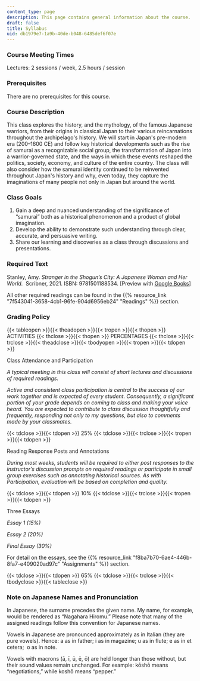 ```yaml
---
content_type: page
description: This page contains general information about the course.
draft: false
title: Syllabus
uid: db1979e7-1a9b-40de-b048-6485def6f07e
---
```

### Course Meeting Times

Lectures: 2 sessions / week, 2.5 hours / session

### Prerequisites

There are no prerequisites for this course.

### Course Description

This class explores the history, and the mythology, of the famous Japanese warriors, from their origins in classical Japan to their various reincarnations throughout the archipelago's history. We will start in Japan's pre-modern era (200–1600 CE) and follow key historical developments such as the rise of samurai as a recognizable social group, the transformation of Japan into a warrior-governed state, and the ways in which these events reshaped the politics, society, economy, and culture of the entire country. The class will also consider how the samurai identity continued to be reinvented throughout Japan's history and why, even today, they capture the imaginations of many people not only in Japan but around the world.

### Class Goals

1. Gain a deep and nuanced understanding of the significance of “samurai” both as a historical phenomenon and a product of global imagination.
2. Develop the ability to demonstrate such understanding through clear, accurate, and persuasive writing.
3. Share our learning and discoveries as a class through discussions and presentations.

### Required Text

Stanley, Amy. *Stranger in the Shogun’s City: A Japanese Woman and Her World.*  Scribner, 2021. ISBN: ‎9781501188534. \[Preview with [Google Books](https://www.google.com/books/edition/Stranger_in_the_Shogun_s_City/bD8yEAAAQBAJ?hl=en&gbpv=1)\]

All other required readings can be found in the {{% resource_link "7f543041-3658-4cb1-96fe-904d6956eb24" "Readings" %}} section.

### Grading Policy

{{< tableopen >}}{{< theadopen >}}{{< tropen >}}{{< thopen >}}
ACTIVITIES
{{< thclose >}}{{< thopen >}}
PERCENTAGES
{{< thclose >}}{{< trclose >}}{{< theadclose >}}{{< tbodyopen >}}{{< tropen >}}{{< tdopen >}}

Class Attendance and Participation 

*A typical meeting in this class will consist of short lectures and discussions of required readings.* 

*Active and consistent class participation is central to the success of our work together and is expected of every student. Consequently, a significant portion of your grade depends on coming to class and making your voice heard. You are expected to contribute to class discussion thoughtfully and frequently, responding not only to my questions, but also to comments made by your classmates.*

{{< tdclose >}}{{< tdopen >}}
25%
{{< tdclose >}}{{< trclose >}}{{< tropen >}}{{< tdopen >}}

Reading Response Posts and Annotations

*During most weeks, students will be required to either post responses to the instructor’s discussion prompts on required readings or participate in small group exercises such as annotating historical sources. As with Participation, evaluation will be based on completion and quality.*

{{< tdclose >}}{{< tdopen >}}
10%
{{< tdclose >}}{{< trclose >}}{{< tropen >}}{{< tdopen >}}

Three Essays

*Essay 1 (15%)*

*Essay 2 (20%)*

*Final Essay (30%)*

For detail on the essays, see the {{% resource_link "f8ba7b70-6ae4-446b-8fa7-e409020ad97c" "Assignments" %}} section.

{{< tdclose >}}{{< tdopen >}}
65%
{{< tdclose >}}{{< trclose >}}{{< tbodyclose >}}{{< tableclose >}}

### Note on Japanese Names and Pronunciation

In Japanese, the surname precedes the given name. My name, for example, would be rendered as “Nagahara Hiromu.” Please note that many of the assigned readings follow this convention for Japanese names.

Vowels in Japanese are pronounced approximately as in Italian (they are pure vowels). Hence: a as in father; i as in magazine; u as in flute; e as in et cetera;  o as in note.

Vowels with macrons (ā, ī, ū, ē, ō) are held longer than those without, but their sound values remain unchanged. For example: kōshō means “negotiations,” while koshō means “pepper.”